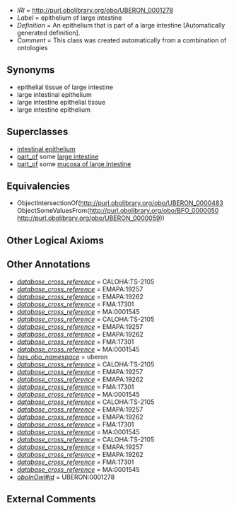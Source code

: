  * *IRI* = http://purl.obolibrary.org/obo/UBERON_0001278
 * *Label* = epithelium of large intestine
 * *Definition* = An epithelium that is part of a large intestine [Automatically generated definition].
 * *Comment* = This class was created automatically from a combination of ontologies

## Synonyms

 * epithelial tissue of large intestine
 * large intestinal epithelium
 * large intestine epithelial tissue
 * large intestine epithelium

## Superclasses

 * [intestinal epithelium](../../UBERON/77/UBERON_0001277.md)
 * [part_of](../../BFO/50/BFO_0000050.md) some [large intestine](../../UBERON/59/UBERON_0000059.md)
 * [part_of](../../BFO/50/BFO_0000050.md) some [mucosa of large intestine](../../UBERON/07/UBERON_0001207.md)

## Equivalencies

 * ObjectIntersectionOf(<http://purl.obolibrary.org/obo/UBERON_0000483> ObjectSomeValuesFrom(<http://purl.obolibrary.org/obo/BFO_0000050> <http://purl.obolibrary.org/obo/UBERON_0000059>))

## Other Logical Axioms


## Other Annotations

 * *[database_cross_reference](../../ef/oboInOwl#hasDbXref.md)* = CALOHA:TS-2105
 * *[database_cross_reference](../../ef/oboInOwl#hasDbXref.md)* = EMAPA:19257
 * *[database_cross_reference](../../ef/oboInOwl#hasDbXref.md)* = EMAPA:19262
 * *[database_cross_reference](../../ef/oboInOwl#hasDbXref.md)* = FMA:17301
 * *[database_cross_reference](../../ef/oboInOwl#hasDbXref.md)* = MA:0001545
 * *[database_cross_reference](../../ef/oboInOwl#hasDbXref.md)* = CALOHA:TS-2105
 * *[database_cross_reference](../../ef/oboInOwl#hasDbXref.md)* = EMAPA:19257
 * *[database_cross_reference](../../ef/oboInOwl#hasDbXref.md)* = EMAPA:19262
 * *[database_cross_reference](../../ef/oboInOwl#hasDbXref.md)* = FMA:17301
 * *[database_cross_reference](../../ef/oboInOwl#hasDbXref.md)* = MA:0001545
 * *[has_obo_namespace](../../ce/oboInOwl#hasOBONamespace.md)* = uberon
 * *[database_cross_reference](../../ef/oboInOwl#hasDbXref.md)* = CALOHA:TS-2105
 * *[database_cross_reference](../../ef/oboInOwl#hasDbXref.md)* = EMAPA:19257
 * *[database_cross_reference](../../ef/oboInOwl#hasDbXref.md)* = EMAPA:19262
 * *[database_cross_reference](../../ef/oboInOwl#hasDbXref.md)* = FMA:17301
 * *[database_cross_reference](../../ef/oboInOwl#hasDbXref.md)* = MA:0001545
 * *[database_cross_reference](../../ef/oboInOwl#hasDbXref.md)* = CALOHA:TS-2105
 * *[database_cross_reference](../../ef/oboInOwl#hasDbXref.md)* = EMAPA:19257
 * *[database_cross_reference](../../ef/oboInOwl#hasDbXref.md)* = EMAPA:19262
 * *[database_cross_reference](../../ef/oboInOwl#hasDbXref.md)* = FMA:17301
 * *[database_cross_reference](../../ef/oboInOwl#hasDbXref.md)* = MA:0001545
 * *[database_cross_reference](../../ef/oboInOwl#hasDbXref.md)* = CALOHA:TS-2105
 * *[database_cross_reference](../../ef/oboInOwl#hasDbXref.md)* = EMAPA:19257
 * *[database_cross_reference](../../ef/oboInOwl#hasDbXref.md)* = EMAPA:19262
 * *[database_cross_reference](../../ef/oboInOwl#hasDbXref.md)* = FMA:17301
 * *[database_cross_reference](../../ef/oboInOwl#hasDbXref.md)* = MA:0001545
 * *[oboInOwl#id](../../id/oboInOwl#id.md)* = UBERON:0001278

## External Comments

